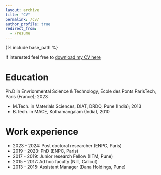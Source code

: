 ```yaml
---
layout: archive
title: "CV"
permalink: /cv/
author_profile: true
redirect_from:
  - /resume
---
```


{% include base_path %}

If interested feel free to [download my CV here](https://jerryjose7.github.io/files/Jose_cv_040624.pdf)

Education
======
<i class="fa-solid fa-graduation-cap"></i>  Ph.D in Envrionmental Science & Technology, École des Ponts ParisTech, Paris (France); 2023 
- M.Tech. in Materials Sciences, DIAT, DRDO, Pune (India); 2013
- B.Tech. in MACE, Kothamangalam (India), 2010


Work experience
======
- 2023 - 2024: Post doctoral researcher (ENPC, Paris)
- 2019 - 2023: PhD (ENPC, Paris)
- 2017 - 2019: Junior research Fellow (IITM, Pune)
- 2015 - 2017: Ad hoc faculty (NIT, Calicut)
- 2013 - 2015: Assistant Manager (Dana Holdings, Pune)
